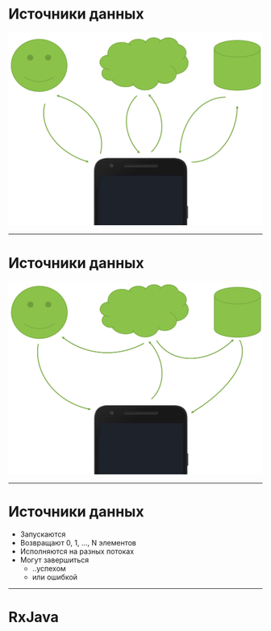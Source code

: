 <!-- .slide: data-transition="fade-out slide-in" -->

# Источники данных

![app](lecture/rx/img/img_data_sources.png)
<!-- .element: width="60%" class="fragment" data-fragment-index="1"-->

<!-- .element: class="center-horizontal" -->

------

<!-- .slide: data-transition="fade" -->

# Источники данных

![app](lecture/rx/img/img_data_sources_reactive.png)
<!-- .element: width="60%" -->

<!-- .element: class="center-horizontal" -->

------

<!-- .slide: data-transition="fade" -->

# Источники данных

* <!-- .element: class="fragment" data-fragment-index="1"--> Запускаются
* <!-- .element: class="fragment" data-fragment-index="2"--> Возвращают 0, 1, ..., N элементов
* <!-- .element: class="fragment" data-fragment-index="3"--> Исполняются на разных потоках
* <!-- .element: class="fragment" data-fragment-index="4"--> Могут завершиться
    + <!-- .element: class="fragment" data-fragment-index="5"--> ..успехом
    + <!-- .element: class="fragment" data-fragment-index="5"--> или ошибкой

---

# RxJava